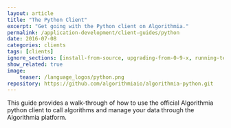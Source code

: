 ```yaml
---
layout: article
title: "The Python Client"
excerpt: "Get going with the Python client on Algorithmia."
permalink: /application-development/client-guides/python
date: 2016-07-08
categories: clients
tags: [clients]
ignore_sections: [install-from-source, upgrading-from-0-9-x, running-tests]
show_related: true
image:
    teaser: /language_logos/python.png
repository: https://github.com/algorithmiaio/algorithmia-python.git
---
```


This guide provides a walk-through of how to use the official Algorithmia python client to call algorithms and manage your data
through the Algorithmia platform.